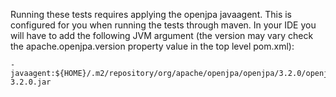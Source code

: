 
Running these tests requires applying the openjpa javaagent. This is configured for you when running the tests through maven. 
In your IDE you will have to add the following JVM argument (the version may vary check the apache.openjpa.version property value in the top level pom.xml): 

```
-javaagent:${HOME}/.m2/repository/org/apache/openjpa/openjpa/3.2.0/openjpa-3.2.0.jar
```